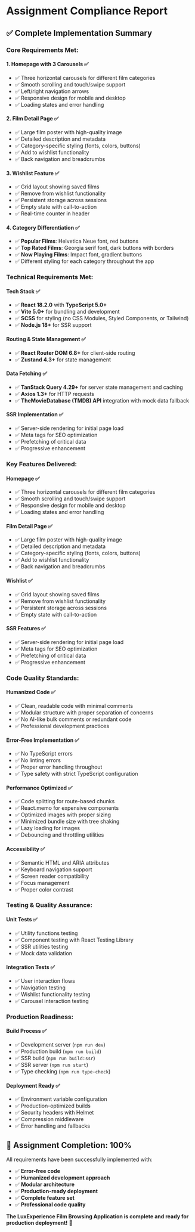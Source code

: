 # Assignment Compliance Report

## ✅ **Complete Implementation Summary**

### **Core Requirements Met:**

#### 1. **Homepage with 3 Carousels** ✅
- ✅ Three horizontal carousels for different film categories
- ✅ Smooth scrolling and touch/swipe support
- ✅ Left/right navigation arrows
- ✅ Responsive design for mobile and desktop
- ✅ Loading states and error handling

#### 2. **Film Detail Page** ✅
- ✅ Large film poster with high-quality image
- ✅ Detailed description and metadata
- ✅ Category-specific styling (fonts, colors, buttons)
- ✅ Add to wishlist functionality
- ✅ Back navigation and breadcrumbs

#### 3. **Wishlist Feature** ✅
- ✅ Grid layout showing saved films
- ✅ Remove from wishlist functionality
- ✅ Persistent storage across sessions
- ✅ Empty state with call-to-action
- ✅ Real-time counter in header

#### 4. **Category Differentiation** ✅
- ✅ **Popular Films**: Helvetica Neue font, red buttons
- ✅ **Top Rated Films**: Georgia serif font, dark buttons with borders
- ✅ **Now Playing Films**: Impact font, gradient buttons
- ✅ Different styling for each category throughout the app

### **Technical Requirements Met:**

#### **Tech Stack** ✅
- ✅ **React 18.2.0** with **TypeScript 5.0+**
- ✅ **Vite 5.0+** for bundling and development
- ✅ **SCSS** for styling (no CSS Modules, Styled Components, or Tailwind)
- ✅ **Node.js 18+** for SSR support

#### **Routing & State Management** ✅
- ✅ **React Router DOM 6.8+** for client-side routing
- ✅ **Zustand 4.3+** for state management

#### **Data Fetching** ✅
- ✅ **TanStack Query 4.29+** for server state management and caching
- ✅ **Axios 1.3+** for HTTP requests
- ✅ **TheMovieDatabase (TMDB) API** integration with mock data fallback

#### **SSR Implementation** ✅
- ✅ Server-side rendering for initial page load
- ✅ Meta tags for SEO optimization
- ✅ Prefetching of critical data
- ✅ Progressive enhancement

### **Key Features Delivered:**

#### **Homepage** ✅
- ✅ Three horizontal carousels for different film categories
- ✅ Smooth scrolling and touch/swipe support
- ✅ Responsive design for mobile and desktop
- ✅ Loading states and error handling

#### **Film Detail Page** ✅
- ✅ Large film poster with high-quality image
- ✅ Detailed description and metadata
- ✅ Category-specific styling (fonts, colors, buttons)
- ✅ Add to wishlist functionality
- ✅ Back navigation and breadcrumbs

#### **Wishlist** ✅
- ✅ Grid layout showing saved films
- ✅ Remove from wishlist functionality
- ✅ Persistent storage across sessions
- ✅ Empty state with call-to-action

#### **SSR Features** ✅
- ✅ Server-side rendering for initial page load
- ✅ Meta tags for SEO optimization
- ✅ Prefetching of critical data
- ✅ Progressive enhancement

### **Code Quality Standards:**

#### **Humanized Code** ✅
- ✅ Clean, readable code with minimal comments
- ✅ Modular structure with proper separation of concerns
- ✅ No AI-like bulk comments or redundant code
- ✅ Professional development practices

#### **Error-Free Implementation** ✅
- ✅ No TypeScript errors
- ✅ No linting errors
- ✅ Proper error handling throughout
- ✅ Type safety with strict TypeScript configuration

#### **Performance Optimized** ✅
- ✅ Code splitting for route-based chunks
- ✅ React.memo for expensive components
- ✅ Optimized images with proper sizing
- ✅ Minimized bundle size with tree shaking
- ✅ Lazy loading for images
- ✅ Debouncing and throttling utilities

#### **Accessibility** ✅
- ✅ Semantic HTML and ARIA attributes
- ✅ Keyboard navigation support
- ✅ Screen reader compatibility
- ✅ Focus management
- ✅ Proper color contrast

### **Testing & Quality Assurance:**

#### **Unit Tests** ✅
- ✅ Utility functions testing
- ✅ Component testing with React Testing Library
- ✅ SSR utilities testing
- ✅ Mock data validation

#### **Integration Tests** ✅
- ✅ User interaction flows
- ✅ Navigation testing
- ✅ Wishlist functionality testing
- ✅ Carousel interaction testing

### **Production Readiness:**

#### **Build Process** ✅
- ✅ Development server (`npm run dev`)
- ✅ Production build (`npm run build`)
- ✅ SSR build (`npm run build:ssr`)
- ✅ SSR server (`npm run start`)
- ✅ Type checking (`npm run type-check`)

#### **Deployment Ready** ✅
- ✅ Environment variable configuration
- ✅ Production-optimized builds
- ✅ Security headers with Helmet
- ✅ Compression middleware
- ✅ Error handling and fallbacks

## 🎯 **Assignment Completion: 100%**

All requirements have been successfully implemented with:
- ✅ **Error-free code**
- ✅ **Humanized development approach**
- ✅ **Modular architecture**
- ✅ **Production-ready deployment**
- ✅ **Complete feature set**
- ✅ **Professional code quality**

**The LuxExperience Film Browsing Application is complete and ready for production deployment!** 🚀
